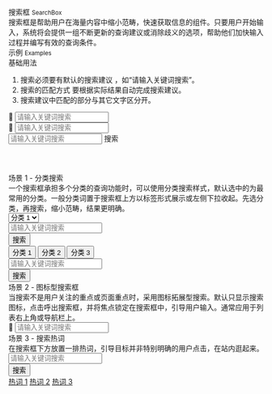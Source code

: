 <div class="mb40">
    <div class="fontsize-20">搜索框 <small>SearchBox</small></div>
    <div class="color-999 mt4">搜索框是帮助用户在海量内容中缩小范畴，快速获取信息的组件。只要用户开始输入，系统将会提供一组不断更新的查询建议或消除歧义的选项，帮助他们加快输入过程并编写有效的查询条件。</div>
</div>

<div class="fontsize-16 mb10">示例 <small>Examples</small></div>

<div class="example">
    <div class="content">
        <div class="content-header">
            <div>基础用法</div>
            <ol>
                <li>搜索必须要有默认的搜索建议 ，如“请输入关键词搜索”。</li>
                <li>搜索的匹配方式 要根据实际结果自动完成搜索建议。</li>
                <li>搜索建议中匹配的部分与其它文字区分开。</li>
            </ol>
        </div>
        <div class="content-body">
            <div class="searchbox mb10">
                <span class="brixfont">&#xe61c;</span>
                <input type="text" placeholder="请输入关键词搜索">
            </div>
            <div class="searchbox mb10">
                <span class="brixfont">&#xe61c;</span>
                <input type="text" bx-name="components/suggest" placeholder="请输入关键词搜索">
            </div>
            <div class="input-group">
                <input type="text" class="form-control" bx-name="components/suggest" placeholder="请输入关键词搜索">
                <span class="input-group-addon">搜索</span>
            </div>
        </div>
    </div>
    <pre><code class="hljs html">
    </code></pre>
</div>

<div class="example">
    <div class="content">
        <div class="content-header">
            <div>场景 1 - 分类搜索</div>
            <div class="color-999 mt6">一个搜索框承担多个分类的查询功能时，可以使用分类搜索样式，默认选中的为最常用的分类。一般分类词置于搜索框上方以标签形式展示或左侧下拉收起。先选分类，再搜索，缩小范畴，结果更明确。</div>
        </div>
        <div class="content-body">
            <div class="bs-example-searchbox-1 mb20">
                <div class="input-group">
                    <div class="input-group-btn">
                        <select bx-name="components/dropdown">
                            <option value="1">分类 1</option>
                            <option value="2">分类 2</option>
                            <option value="3">分类 3</option>
                        </select>
                    </div>
                    <div class="input-group-input">
                        <input type="text" class="form-control" bx-name="components/suggest" placeholder="请输入关键词搜索">
                    </div>
                    <div class="input-group-btn">
                        <button class="btn btn-default bg-brand" type="button">搜索</button>
                    </div>
                </div>
            </div>
            <div class="bs-example-searchbox-2 mb20">
                <div class="input-group-tab">
                    <button class="btn btn-default active" type="button">分类 1</button>
                    <button class="btn btn-default" type="button">分类 2</button>
                    <button class="btn btn-default" type="button">分类 3</button>
                </div>
                <div class="input-group">
                    <div class="input-group-input">
                        <input type="text" class="form-control" bx-name="components/suggest" placeholder="请输入关键词搜索">
                    </div>
                    <div class="input-group-btn">
                        <button class="btn btn-default bg-brand" type="button">搜索</button>
                    </div>
                </div>
            </div>
        </div>
    </div>
</div>

<div class="example">
    <div class="content">
        <div class="content-header">
            <div>场景 2 - 图标型搜索框</div>
            <div class="color-999 mt6">当搜索不是用户关注的重点或页面重点时，采用图标拓展型搜索。默认只显示搜索图标，点击呼出搜索框，并将焦点锁定在搜索框中，引导用户输入。通常应用于列表右上角或导航栏上。</div>
        </div>
        <div class="content-body">
            <div class="searchbox searchbox-simplify mb10">
                <span class="brixfont">&#xe61c;</span>
                <input type="text" placeholder="请输入关键词搜索" style="transition: inherit;">
            </div>
        </div>
    </div>
</div>

<div class="example">
    <div class="content">
        <div class="content-header">
            <div>场景 3 - 搜索热词</div>
            <div class="color-999 mt6">在搜索框下方放置一排热词，引导目标并非特别明确的用户点击，在站内逛起来。</div>
        </div>
        <div class="content-body">
            <div class="bs-example-searchbox-1 mb20">
                <div class="input-group mb10">
                    <div class="input-group-input">
                        <input type="text" class="form-control" bx-name="components/suggest" placeholder="请输入关键词搜索">
                    </div>
                    <div class="input-group-btn">
                        <button class="btn btn-default bg-brand" type="button">搜索</button>
                    </div>
                </div>
                <div class="hots">
                    <a href="javascript:;">热词 1</a>
                    <a href="javascript:;">热词 2</a>
                    <a href="javascript:;">热词 3</a>
                </div>
            </div>
        </div>
    </div>
</div>

<script>
    require(['brix/loader', 'underscore', 'mock'], function(Loader, _, Mock) {
        Loader.boot(function() {
            var data = Mock.mock({
                'list|5-100': ['@NAME', '@NATURAL(1,1000000)', '@CWORD(5,10)']
            }).list

            var suggests = Loader.query('components/suggest')
            _.each(suggests, function(item, index){
                item.on('change.suggest.input', function(event, value) {
                    item.data(
                        _.filter(data, function(item, index){
                            return ('' + item).toLowerCase().indexOf(value.toLowerCase()) !== -1
                        })
                        .sort(function(a, b) {
                            return ('' + a).toLowerCase().indexOf(value.toLowerCase()) - ('' + b).toLowerCase().indexOf(value.toLowerCase())
                        })
                    )
                })
            })
        })
    })
</script>